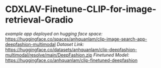 # CDXLAV-Finetune-CLIP-for-image-retrieval-Gradio


*example app deployed on hugging face space:* https://huggingface.co/spaces/anhquanlam/clip-image-search-app-deepfashion-multimodal
*Dataset Link:* https://huggingface.co/datasets/anhquanlam/clip-deepfashion-multimodal/resolve/main/DeepFashion.zip
*Finetuned Model:* https://huggingface.co/anhquanlam/clip-finetuned-deepfashion


